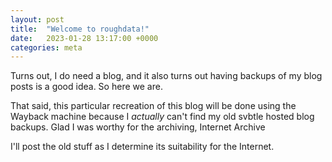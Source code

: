 ```yaml
---
layout: post
title:  "Welcome to roughdata!"
date:   2023-01-28 13:17:00 +0000
categories: meta
---
```

Turns out, I do need a blog, and it also turns out having backups of my blog posts is a good idea. So here we are.

That said, this particular recreation of this blog will be done using the Wayback machine because I *actually* can't find my old svbtle hosted blog backups. Glad I was worthy for the archiving, Internet Archive

I'll post the old stuff as I determine its suitability for the Internet.